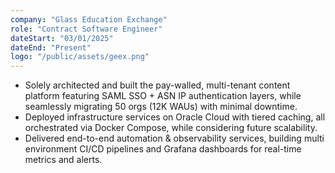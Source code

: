 ```yaml
---
company: "Glass Education Exchange"
role: "Contract Software Engineer"
dateStart: "03/01/2025"
dateEnd: "Present"
logo: "/public/assets/geex.png"
---
```


- Solely architected and built the pay-walled, multi-tenant content platform featuring SAML SSO + ASN IP authentication layers, while seamlessly migrating 50 orgs (12K WAUs) with minimal downtime.
- Deployed infrastructure services on Oracle Cloud with tiered caching, all orchestrated via Docker Compose, while considering future scalability.
- Delivered end-to-end automation & observability services, building multi environment CI/CD pipelines and Grafana dashboards for real-time metrics and alerts.